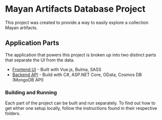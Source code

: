 # Mayan Artifacts Database Project
This project was created to provide a way to easily explore a collection Mayan artifacts.

## Application Parts

The application that powers this project is broken up into two distinct parts that separate the UI from the data.

- [Frontend UI](app/) - Built with Vue.js, Bulma, SASS
- [Backend API](api/) - Build with C#, ASP.NET Core, OData, Cosmos DB (MongoDB API)

### Building and Running

Each part of the project can be built and run separately. To find out how to get either one setup locally, follow the instructions found in their respective folders.